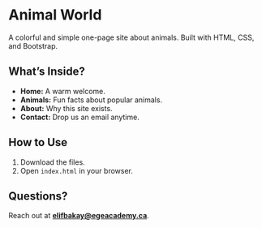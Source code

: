 # Animal World

A colorful and simple one-page site about animals. Built with HTML, CSS, and Bootstrap.

## What’s Inside?
- **Home:** A warm welcome.
- **Animals:** Fun facts about popular animals.
- **About:** Why this site exists.
- **Contact:** Drop us an email anytime.

## How to Use
1. Download the files.
2. Open `index.html` in your browser.

## Questions?
Reach out at **elifbakay@egeacademy.ca**.

